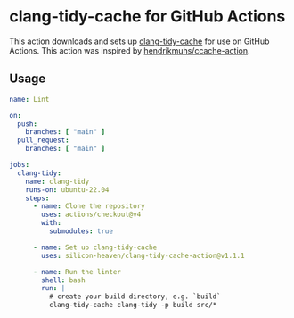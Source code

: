 # clang-tidy-cache for GitHub Actions
This action downloads and sets up [clang-tidy-cache](https://github.com/matus-chochlik/ctcache) for use on GitHub Actions. This action was inspired by [hendrikmuhs/ccache-action](https://github.com/hendrikmuhs/ccache-action).

## Usage
```yaml
name: Lint

on:
  push:
    branches: [ "main" ]
  pull_request:
    branches: [ "main" ]

jobs:
  clang-tidy:
    name: clang-tidy
    runs-on: ubuntu-22.04
    steps:
      - name: Clone the repository
        uses: actions/checkout@v4
        with:
          submodules: true

      - name: Set up clang-tidy-cache
        uses: silicon-heaven/clang-tidy-cache-action@v1.1.1

      - name: Run the linter
        shell: bash
        run: |
          # create your build directory, e.g. `build`
          clang-tidy-cache clang-tidy -p build src/*
```
